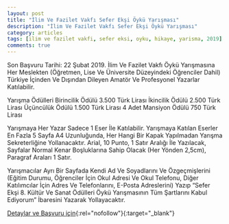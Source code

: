 ```yaml
---
layout: post
title: "İlim Ve Fazilet Vakfı Sefer Ekşi Öykü Yarışması"
description: "İlim Ve Fazilet Vakfı Sefer Ekşi Öykü Yarışması"
category: articles
tags: [ilim ve fazilet vakfi, sefer eksi, oyku, hikaye, yarisma, 2019]
comments: true
---
```


Son Başvuru Tarihi: 22 Şubat 2019.
İlim Ve Fazilet Vakfı Öykü Yarışmasına Her Meslekten (Öğretmen, Lise Ve Üniversite Düzeyindeki Öğrenciler Dahil) Türkiye İçinden Ve Dışından Dileyen Amatör Ve Profesyonel Yazarlar Katılabilir.

Yarışma Ödülleri
Birincilik Ödülü 3.500 Türk Lirası
İkincilik Ödülü 2.500 Türk Lirası
Üçüncülük Ödülü 1.500 Türk Lirası
4 Adet Mansiyon Ödülü 750 Türk Lirası

Yarışmaya Her Yazar Sadece 1 Eser İle Katılabilir. Yarışmaya Katılan Eserler En Fazla 5 Sayfa A4 Uzunluğunda, Her Hangi Bir Kapak Yapılmadan Yarışma Sekreterliğine Yollanacaktır. Arial, 10 Punto, 1 Satır Aralığı İle Yazılacak, Sayfalar Normal Kenar Boşluklarına Sahip Olacak (Her Yönden 2,5cm), Paragraf Araları 1 Satır.

Yarışmacılar Ayrı Bir Sayfada Kendi Ad Ve Soyadlarını Ve Özgeçmişlerini (Eğitim Durumu, Öğrenciler İçin Okul Adresi Ve Okul Telefonu, Diğer Katılımcılar İçin Adres Ve Telefonlarını, E-Posta Adreslerini) Yazıp “Sefer Ekşi 8. Kültür Ve Sanat Ödülleri Öykü Yarışmasının Tüm Şartlarını Kabul Ediyorum” İbaresini Yazarak Yollayacaktır.

[Detaylar ve Başvuru için](https://www.guncel-egitim.org/ilim-ve-fazilet-vakfi-sefer-eksi-oyku-yarismasi/?utm_source=edebiyatyarismalari.com&utm_medium=affiliate){:rel="nofollow"}{:target="_blank"}